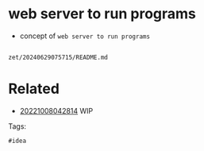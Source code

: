 # web server to run programs

- concept of `web server to run programs`

```
```

` zet/20240629075715/README.md `

# Related

- [20221008042814](/zet/20221008042814/README.md) WIP

Tags:

    #idea
